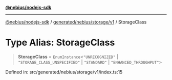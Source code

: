 [**@nebius/nodejs-sdk**](../../../../../README.md)

***

[@nebius/nodejs-sdk](../../../../../README.md) / [generated/nebius/storage/v1](../README.md) / StorageClass

# Type Alias: StorageClass

> **StorageClass** = `EnumInstance`\<`"UNRECOGNIZED"` \| `"STORAGE_CLASS_UNSPECIFIED"` \| `"STANDARD"` \| `"ENHANCED_THROUGHPUT"`\>

Defined in: src/generated/nebius/storage/v1/index.ts:15
